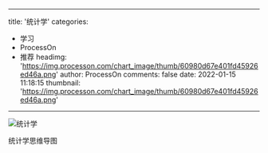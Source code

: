
---
title: '统计学'
categories: 
 - 学习
 - ProcessOn
 - 推荐
headimg: 'https://img.processon.com/chart_image/thumb/60980d67e401fd45926ed46a.png'
author: ProcessOn
comments: false
date: 2022-01-15 11:18:15
thumbnail: 'https://img.processon.com/chart_image/thumb/60980d67e401fd45926ed46a.png'
---

<div>   
<img class="thumb" alt="统计学" src="https://img.processon.com/chart_image/thumb/60980d67e401fd45926ed46a.png" referrerpolicy="no-referrer">
<p>统计学思维导图</p>  
</div>
            